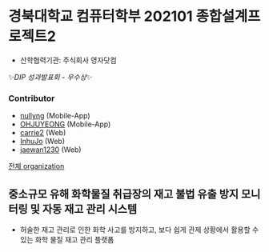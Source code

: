 # 경북대학교 컴퓨터학부 202101 종합설계프로젝트2
* 산학협력기관: 주식회사 영자닷컴

:sparkles:*DIP 성과발표회 - 우수상*:sparkles:

### Contributor
* [nullyng](https://github.com/nullyng) (Mobile-App)
* [OHJUYEONG](https://github.com/OHJUYEONG) (Mobile-App)
* [carrie2](https://github.com/carrie2) (Web)
* [InhuJo](https://github.com/InhuJo) (Web)
* [jaewan1230](https://github.com/jaewan1230) (Web)

[전체 organization](https://github.com/CDP2-4)


## 중소규모 유해 화학물질 취급장의 재고 불법 유출 방지 모니터링 및 자동 재고 관리 시스템
* 허술한 재고 관리로 인한 화학 사고를 방지하고, 보다 쉽게 관제 상황에서 활용할 수 있는 화학 물질 재고 관리 플랫폼
